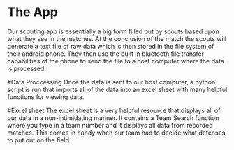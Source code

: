 # The App
Our scouting app is essentially a big form filled out by scouts based upon what they see in the matches.
At the conclusion of the match the scouts will generate a text file of raw data which is then stored in the
file system of their android phone. They then use the built in bluetooth file transfer capabilities of the
phone to send the file to a host computer where the data is processed.

#Data Proccessing
Once the data is sent to our host computer, a python script is run that imports all of the data into
an excel sheet with many helpful functions for viewing data.

#Excel sheet
The excel sheet is a very helpful resource that displays all of our data in a non-intimidating manner. It
contains a Team Search function where you type in a team number and it displays all data from recorded
matches. This comes in handy when our team had to decide what defenses to put out on the field.
